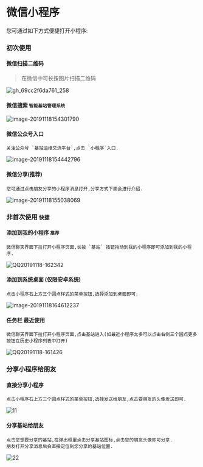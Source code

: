 # 微信小程序

您可通过如下方式便捷打开小程序:



### 初次使用 

#### 微信扫描二维码

>  在微信中可长按图片扫描二维码

![gh_69cc2f6da761_258](https://tva1.sinaimg.cn/large/006y8mN6ly1g927uyvw95j3076076gmk.jpg)

#### 微信搜索 `智能基站管理系统`

![image-20191118154301790](https://tva1.sinaimg.cn/large/006y8mN6ly1g928kbokovj308n0f2jve.jpg)

#### 微信公众号入口

```
关注公众号 `基站运维交流平台`,点击 `小程序`入口.
```



![image-20191118154442796](https://tva1.sinaimg.cn/large/006y8mN6ly1g928m3c3tij308q0f8dge.jpg)

#### 微信分享(推荐)

```
您可通过点击朋友分享的小程序消息打开,分享方式下面会进行介绍.
```



![image-20191118155038069](https://tva1.sinaimg.cn/large/006y8mN6ly1g928s9chtej308p0f7gou.jpg)



### 非首次使用 `快捷`

#### 添加到我的小程序 `推荐`

```
微信聊天界面下拉打开小程序页面,长按 `基站` 按钮拖动到我的小程序即可添加到我的小程序.
```

![QQ20191118-162342](https://tva1.sinaimg.cn/large/006y8mN6ly1g929s0pl4hg306b0bnu12.gif)



#### 添加到系统桌面 (仅限安卓系统)

```
点击小程序右上方三个圆点样式的菜单按钮,选择添加到桌面即可.
```



![image-20191118164612237](https://tva1.sinaimg.cn/large/006y8mN6ly1g92ae20611j30bs0k977g.jpg)



#### 任务栏 最近使用

```
微信聊天界面下拉打开小程序页面,点击基站进入(如最近小程序太多可以点击右侧三个圆点更多按钮在历史小程序列表中打开)
```



![QQ20191118-161426](https://tva1.sinaimg.cn/large/006y8mN6ly1g929hh2g2kg306b0bn7wj.gif)



### 分享小程序给朋友

#### 直接分享小程序

```
点击小程序右上方三个圆点样式的菜单按钮,选择发送给朋友,点击要朋友的头像发送即可.
```



![11](https://tva1.sinaimg.cn/large/006y8mN6ly1g92alkl9adg306b0bn7wp.gif)

#### 分享基站给朋友

```
点击您想要分享的基站,在弹出框里点击分享基站图标,点击您的朋友头像即可分享.
朋友打开分享消息后会直接定位到您分享的基站位置.
```



![22](https://tva1.sinaimg.cn/large/006y8mN6ly1g92aphx8blg306b0bn1l6.gif)
